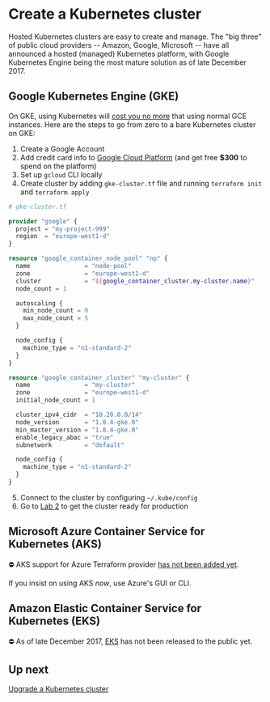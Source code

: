 # Create a Kubernetes cluster


Hosted Kubernetes clusters are easy to create and manage. The "big three" of public cloud providers -- Amazon, Google, Microsoft -- have all announced a hosted (managed) Kubernetes platform, with Google Kubernetes Engine being the most mature solution as of late December 2017.

## Google Kubernetes Engine (GKE)

On GKE, using Kubernetes will [cost you no more](https://cloud.google.com/kubernetes-engine/pricing) that using normal GCE instances. Here are the steps to go from zero to a bare Kubernetes cluster on GKE:

1. Create a Google Account
2. Add credit card info to [Google Cloud Platform](/) (and get free **$300** to spend on the platform)
3. Set up `gcloud` CLI locally
4. Create cluster by adding `gke-cluster.tf` file and running `terraform init` and `terraform apply`

```tf
# gke-cluster.tf

provider "google" {
  project = "my-project-999"
  region  = "europe-west1-d"
}

resource "google_container_node_pool" "np" {
  name               = "node-pool"
  zone               = "europe-west1-d"
  cluster            = "${google_container_cluster.my-cluster.name}"
  node_count = 1

  autoscaling {
    min_node_count = 0
    max_node_count = 5
  }

  node_config {
    machine_type = "n1-standard-2"
  }
}

resource "google_container_cluster" "my-cluster" {
  name               = "my-cluster"
  zone               = "europe-west1-d"
  initial_node_count = 1

  cluster_ipv4_cidr  = "10.20.0.0/14"
  node_version       = "1.8.4-gke.0"
  min_master_version = "1.8.4-gke.0"
  enable_legacy_abac = "true"
  subnetwork         = "default"

  node_config {
    machine_type = "n1-standard-2"
  }
}
```

5. Connect to the cluster by configuring `~/.kube/config`
6. Go to [Lab 2](/labs/lab2/overview.md) to get the cluster ready for production

## Microsoft Azure Container Service for Kubernetes (AKS)

⛔️ AKS support for Azure Terraform provider [has not been added yet](https://github.com/terraform-providers/terraform-provider-azurerm/issues/471).

If you insist on using AKS *now*, use Azure's GUI or CLI.

## Amazon Elastic Container Service for Kubernetes (EKS)

⛔️ As of late December 2017, [EKS](https://aws.amazon.com/eks/) has not been released to the public yet.

## Up next

[Upgrade a Kubernetes cluster](/labs/lab1/upgrade-cluster.md)
